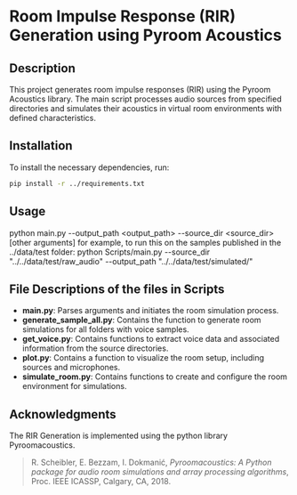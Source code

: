 # Room Impulse Response (RIR) Generation using Pyroom Acoustics

## Description

This project generates room impulse responses (RIR) using the Pyroom Acoustics library. The main script processes audio sources from specified directories and simulates their acoustics in virtual room environments with defined characteristics.

## Installation

To install the necessary dependencies, run:
```bash
pip install -r ../requirements.txt
```

## Usage

python main.py --output_path <output_path> --source_dir <source_dir> [other arguments]
for example, to run this on the samples published in the ../data/test folder:
python Scripts/main.py --source_dir  "../../data/test/raw_audio"    --output_path  "../../data/test/simulated/"

## File Descriptions of the files in Scripts

- **main.py**:  Parses arguments and initiates the room simulation process.
- **generate_sample_all.py**: Contains the function to generate room simulations for all folders with voice samples.
- **get_voice.py**: Contains functions to extract voice data and associated information from the source directories.
- **plot.py**: Contains a function to visualize the room setup, including sources and microphones.
- **simulate_room.py**: Contains functions to create and configure the room environment for simulations.

## Acknowledgments

The RIR Generation is implemented using the python library Pyroomacoustics.
> R. Scheibler, E. Bezzam, I. Dokmanić, *Pyroomacoustics: A Python package for audio room simulations and array processing algorithms*, Proc. IEEE ICASSP, Calgary, CA, 2018.

  


